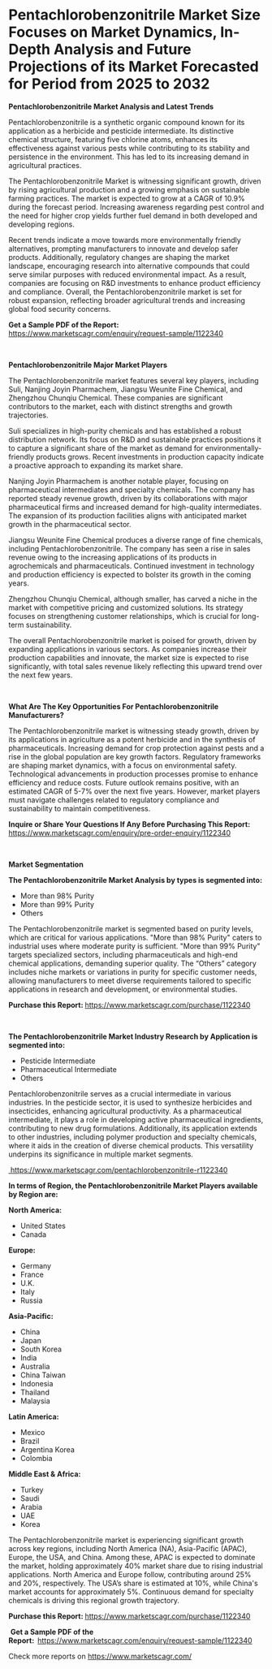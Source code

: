 <p><h1>Pentachlorobenzonitrile Market Size Focuses on Market Dynamics, In-Depth Analysis and Future Projections of its Market Forecasted for Period from 2025 to 2032</h1></p><p><strong>Pentachlorobenzonitrile Market Analysis and Latest Trends</strong></p>
<p><p>Pentachlorobenzonitrile is a synthetic organic compound known for its application as a herbicide and pesticide intermediate. Its distinctive chemical structure, featuring five chlorine atoms, enhances its effectiveness against various pests while contributing to its stability and persistence in the environment. This has led to its increasing demand in agricultural practices.</p><p>The Pentachlorobenzonitrile Market is witnessing significant growth, driven by rising agricultural production and a growing emphasis on sustainable farming practices. The market is expected to grow at a CAGR of 10.9% during the forecast period. Increasing awareness regarding pest control and the need for higher crop yields further fuel demand in both developed and developing regions.</p><p>Recent trends indicate a move towards more environmentally friendly alternatives, prompting manufacturers to innovate and develop safer products. Additionally, regulatory changes are shaping the market landscape, encouraging research into alternative compounds that could serve similar purposes with reduced environmental impact. As a result, companies are focusing on R&D investments to enhance product efficiency and compliance. Overall, the Pentachlorobenzonitrile market is set for robust expansion, reflecting broader agricultural trends and increasing global food security concerns.</p></p>
<p><strong>Get a Sample PDF of the Report:&nbsp;</strong> <a href="https://www.marketscagr.com/enquiry/request-sample/1122340?utm_campaign=3224&utm_medium=2&utm_source=Github&utm_content=ia&utm_term=02042025&utm_id=pentachlorobenzonitrile">https://www.marketscagr.com/enquiry/request-sample/1122340</a></p>
<p>&nbsp;</p>
<p><strong>Pentachlorobenzonitrile Major Market Players</strong></p>
<p><p>The Pentachlorobenzonitrile market features several key players, including Suli, Nanjing Joyin Pharmachem, Jiangsu Weunite Fine Chemical, and Zhengzhou Chunqiu Chemical. These companies are significant contributors to the market, each with distinct strengths and growth trajectories.</p><p>Suli specializes in high-purity chemicals and has established a robust distribution network. Its focus on R&D and sustainable practices positions it to capture a significant share of the market as demand for environmentally-friendly products grows. Recent investments in production capacity indicate a proactive approach to expanding its market share.</p><p>Nanjing Joyin Pharmachem is another notable player, focusing on pharmaceutical intermediates and specialty chemicals. The company has reported steady revenue growth, driven by its collaborations with major pharmaceutical firms and increased demand for high-quality intermediates. The expansion of its production facilities aligns with anticipated market growth in the pharmaceutical sector.</p><p>Jiangsu Weunite Fine Chemical produces a diverse range of fine chemicals, including Pentachlorobenzonitrile. The company has seen a rise in sales revenue owing to the increasing applications of its products in agrochemicals and pharmaceuticals. Continued investment in technology and production efficiency is expected to bolster its growth in the coming years.</p><p>Zhengzhou Chunqiu Chemical, although smaller, has carved a niche in the market with competitive pricing and customized solutions. Its strategy focuses on strengthening customer relationships, which is crucial for long-term sustainability.</p><p>The overall Pentachlorobenzonitrile market is poised for growth, driven by expanding applications in various sectors. As companies increase their production capabilities and innovate, the market size is expected to rise significantly, with total sales revenue likely reflecting this upward trend over the next few years.</p></p>
<p>&nbsp;</p>
<p><strong>What Are The Key Opportunities For Pentachlorobenzonitrile Manufacturers?</strong></p>
<p><p>The Pentachlorobenzonitrile market is witnessing steady growth, driven by its applications in agriculture as a potent herbicide and in the synthesis of pharmaceuticals. Increasing demand for crop protection against pests and a rise in the global population are key growth factors. Regulatory frameworks are shaping market dynamics, with a focus on environmental safety. Technological advancements in production processes promise to enhance efficiency and reduce costs. Future outlook remains positive, with an estimated CAGR of 5-7% over the next five years. However, market players must navigate challenges related to regulatory compliance and sustainability to maintain competitiveness.</p></p>
<p><strong>Inquire or Share Your Questions If Any Before Purchasing This Report:</strong> <a href="https://www.marketscagr.com/enquiry/pre-order-enquiry/1122340?utm_campaign=3224&utm_medium=2&utm_source=Github&utm_content=ia&utm_term=02042025&utm_id=pentachlorobenzonitrile">https://www.marketscagr.com/enquiry/pre-order-enquiry/1122340</a></p>
<p>&nbsp;</p>
<p><strong>Market Segmentation</strong></p>
<p><strong>The Pentachlorobenzonitrile Market Analysis by types is segmented into:</strong></p>
<p><ul><li>More than 98% Purity</li><li>More than 99% Purity</li><li>Others</li></ul></p>
<p><p>The Pentachlorobenzonitrile market is segmented based on purity levels, which are critical for various applications. "More than 98% Purity" caters to industrial uses where moderate purity is sufficient. "More than 99% Purity" targets specialized sectors, including pharmaceuticals and high-end chemical applications, demanding superior quality. The “Others” category includes niche markets or variations in purity for specific customer needs, allowing manufacturers to meet diverse requirements tailored to specific applications in research and development, or environmental studies.</p></p>
<p><strong>Purchase this Report:&nbsp;</strong><a href="https://www.marketscagr.com/purchase/1122340?utm_campaign=3224&utm_medium=2&utm_source=Github&utm_content=ia&utm_term=02042025&utm_id=pentachlorobenzonitrile">https://www.marketscagr.com/purchase/1122340</a></p>
<p>&nbsp;</p>
<p><strong>The Pentachlorobenzonitrile Market Industry Research by Application is segmented into:</strong></p>
<p><ul><li>Pesticide Intermediate</li><li>Pharmaceutical Intermediate</li><li>Others</li></ul></p>
<p><p>Pentachlorobenzonitrile serves as a crucial intermediate in various industries. In the pesticide sector, it is used to synthesize herbicides and insecticides, enhancing agricultural productivity. As a pharmaceutical intermediate, it plays a role in developing active pharmaceutical ingredients, contributing to new drug formulations. Additionally, its application extends to other industries, including polymer production and specialty chemicals, where it aids in the creation of diverse chemical products. This versatility underpins its significance in multiple market segments.</p></p>
<p><a href="https://www.marketscagr.com/pentachlorobenzonitrile-r1122340?utm_campaign=3224&utm_medium=2&utm_source=Github&utm_content=ia&utm_term=02042025&utm_id=pentachlorobenzonitrile">&nbsp;https://www.marketscagr.com/pentachlorobenzonitrile-r1122340</a></p>
<p><strong>In terms of Region, the Pentachlorobenzonitrile Market Players available by Region are:</strong></p>
<p>
    <p> <strong> North America: </strong>
        <ul>
            <li>United States</li>
            <li>Canada</li>
        </ul>
        </p> 
    <p> <strong> Europe: </strong>
        <ul>
            <li>Germany</li>
            <li>France</li>
            <li>U.K.</li>
            <li>Italy</li>
            <li>Russia</li>
        </ul>
        </p> 
    <p> <strong> Asia-Pacific: </strong>
        <ul>
            <li>China</li>
            <li>Japan</li>
            <li>South Korea</li>
            <li>India</li>
            <li>Australia</li>
            <li>China Taiwan</li>
            <li>Indonesia</li>
            <li>Thailand</li>
            <li>Malaysia</li>
        </ul>
        </p> 
    <p> <strong> Latin America: </strong>
        <ul>
            <li>Mexico</li>
            <li>Brazil</li>
            <li>Argentina Korea</li>
            <li>Colombia</li>
        </ul>
        </p> 
    <p> <strong> Middle East & Africa: </strong>
        <ul>
            <li>Turkey</li>
            <li>Saudi</li>
            <li>Arabia</li>
            <li>UAE</li>
            <li>Korea</li>
        </ul>
    </p>
    </p>
<p><p>The Pentachlorobenzonitrile market is experiencing significant growth across key regions, including North America (NA), Asia-Pacific (APAC), Europe, the USA, and China. Among these, APAC is expected to dominate the market, holding approximately 40% market share due to rising industrial applications. North America and Europe follow, contributing around 25% and 20%, respectively. The USA’s share is estimated at 10%, while China's market accounts for approximately 5%. Continuous demand for specialty chemicals is driving this regional growth trajectory.</p></p>
<p><strong>Purchase this Report: </strong><a href="https://www.marketscagr.com/purchase/1122340?utm_campaign=3224&utm_medium=2&utm_source=Github&utm_content=ia&utm_term=02042025&utm_id=pentachlorobenzonitrile">https://www.marketscagr.com/purchase/1122340</a></p>
<p>&nbsp;<strong>Get a Sample PDF of the Report:&nbsp;&nbsp;</strong><a href="https://www.marketscagr.com/enquiry/request-sample/1122340?utm_campaign=3224&utm_medium=2&utm_source=Github&utm_content=ia&utm_term=02042025&utm_id=pentachlorobenzonitrile">https://www.marketscagr.com/enquiry/request-sample/1122340</a></p>
<p><strong></strong></p>
<p>Check more reports on <a href="https://www.marketscagr.com/?utm_campaign=3224&utm_medium=2&utm_source=Github&utm_content=ia&utm_term=02042025&utm_id=pentachlorobenzonitrile">https://www.marketscagr.com/</a></p>